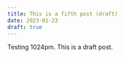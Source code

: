 ```yaml
---
title: This is a fifth post (draft)
date: 2023-01-23
draft: true
---
```

Testing 1024pm. This is a draft post.
